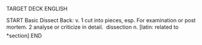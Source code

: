 TARGET DECK
ENGLISH

START
Basic
Dissect
Back: v. 1 cut into pieces, esp. For examination or post mortem. 2 analyse or criticize in detail.  dissection n. [latin: related to *section]
END
